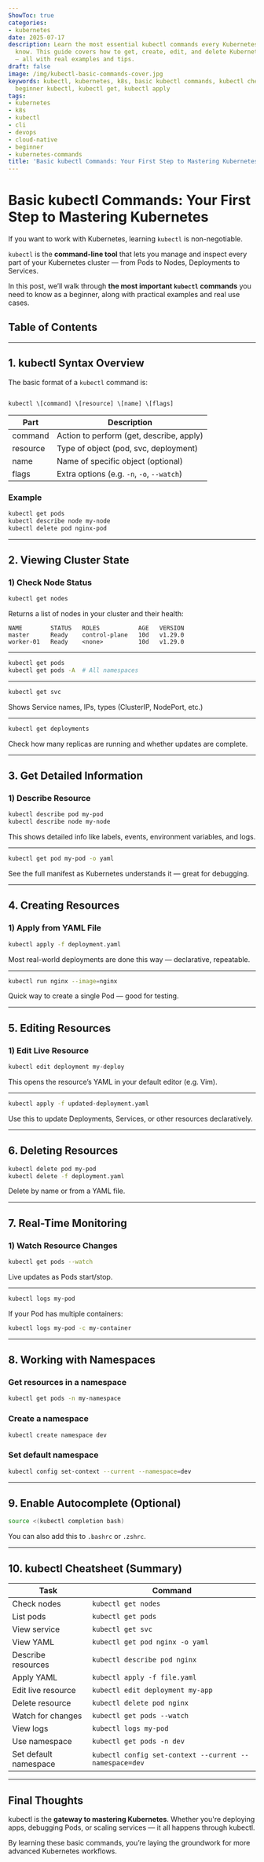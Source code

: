 ```yaml
---
ShowToc: true
categories:
- kubernetes
date: 2025-07-17
description: Learn the most essential kubectl commands every Kubernetes beginner must
  know. This guide covers how to get, create, edit, and delete Kubernetes resources
  — all with real examples and tips.
draft: false
image: /img/kubectl-basic-commands-cover.jpg
keywords: kubectl, kubernetes, k8s, basic kubectl commands, kubectl cheatsheet, devops,
  beginner kubectl, kubectl get, kubectl apply
tags:
- kubernetes
- k8s
- kubectl
- cli
- devops
- cloud-native
- beginner
- kubernetes-commands
title: 'Basic kubectl Commands: Your First Step to Mastering Kubernetes'
---
```


# Basic kubectl Commands: Your First Step to Mastering Kubernetes

If you want to work with Kubernetes, learning `kubectl` is non-negotiable.

`kubectl` is the **command-line tool** that lets you manage and inspect every part of your Kubernetes cluster — from Pods to Nodes, Deployments to Services.

In this post, we’ll walk through **the most important `kubectl` commands** you need to know as a beginner, along with practical examples and real use cases.

## Table of Contents
---
## 1. kubectl Syntax Overview

The basic format of a `kubectl` command is:

```

kubectl \[command] \[resource] \[name] \[flags]

````

| Part     | Description                              |
|----------|------------------------------------------|
| command  | Action to perform (get, describe, apply) |
| resource | Type of object (pod, svc, deployment)    |
| name     | Name of specific object (optional)       |
| flags    | Extra options (e.g. `-n`, `-o`, `--watch`) |

### Example

```bash
kubectl get pods
kubectl describe node my-node
kubectl delete pod nginx-pod
````

---

## 2. Viewing Cluster State

### 1) Check Node Status

```bash
kubectl get nodes
```

Returns a list of nodes in your cluster and their health:

```
NAME        STATUS   ROLES           AGE   VERSION
master      Ready    control-plane   10d   v1.29.0
worker-01   Ready    <none>          10d   v1.29.0
```

---

```bash
kubectl get pods
kubectl get pods -A  # All namespaces
```

---

```bash
kubectl get svc
```

Shows Service names, IPs, types (ClusterIP, NodePort, etc.)

---

```bash
kubectl get deployments
```

Check how many replicas are running and whether updates are complete.

---

## 3. Get Detailed Information

### 1) Describe Resource

```bash
kubectl describe pod my-pod
kubectl describe node my-node
```

This shows detailed info like labels, events, environment variables, and logs.

---

```bash
kubectl get pod my-pod -o yaml
```

See the full manifest as Kubernetes understands it — great for debugging.

---

## 4. Creating Resources

### 1) Apply from YAML File

```bash
kubectl apply -f deployment.yaml
```

Most real-world deployments are done this way — declarative, repeatable.

---

```bash
kubectl run nginx --image=nginx
```

Quick way to create a single Pod — good for testing.

---

## 5. Editing Resources

### 1) Edit Live Resource

```bash
kubectl edit deployment my-deploy
```

This opens the resource’s YAML in your default editor (e.g. Vim).

---

```bash
kubectl apply -f updated-deployment.yaml
```

Use this to update Deployments, Services, or other resources declaratively.

---

## 6. Deleting Resources

```bash
kubectl delete pod my-pod
kubectl delete -f deployment.yaml
```

Delete by name or from a YAML file.

---

## 7. Real-Time Monitoring

### 1) Watch Resource Changes

```bash
kubectl get pods --watch
```

Live updates as Pods start/stop.

---

```bash
kubectl logs my-pod
```

If your Pod has multiple containers:

```bash
kubectl logs my-pod -c my-container
```

---

## 8. Working with Namespaces

### Get resources in a namespace

```bash
kubectl get pods -n my-namespace
```

### Create a namespace

```bash
kubectl create namespace dev
```

### Set default namespace

```bash
kubectl config set-context --current --namespace=dev
```

---

## 9. Enable Autocomplete (Optional)

```bash
source <(kubectl completion bash)
```

You can also add this to `.bashrc` or `.zshrc`.

---

## 10. kubectl Cheatsheet (Summary)

| Task                  | Command                                                |
| --------------------- | ------------------------------------------------------ |
| Check nodes           | `kubectl get nodes`                                    |
| List pods             | `kubectl get pods`                                     |
| View service          | `kubectl get svc`                                      |
| View YAML             | `kubectl get pod nginx -o yaml`                        |
| Describe resources    | `kubectl describe pod nginx`                           |
| Apply YAML            | `kubectl apply -f file.yaml`                           |
| Edit live resource    | `kubectl edit deployment my-app`                       |
| Delete resource       | `kubectl delete pod nginx`                             |
| Watch for changes     | `kubectl get pods --watch`                             |
| View logs             | `kubectl logs my-pod`                                  |
| Use namespace         | `kubectl get pods -n dev`                              |
| Set default namespace | `kubectl config set-context --current --namespace=dev` |

---

## Final Thoughts

kubectl is the **gateway to mastering Kubernetes**.
Whether you're deploying apps, debugging Pods, or scaling services — it all happens through kubectl.

By learning these basic commands, you’re laying the groundwork for more advanced Kubernetes workflows.